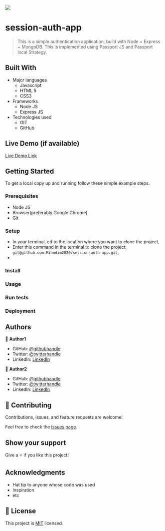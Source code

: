 ![](https://img.shields.io/badge/Microverse-blueviolet)

# session-auth-app

> This is a simple authentication application, build with Node + Express + MongoDB. This is implemented using Passport JS and Passport local Strategy.


## Built With

- Major languages
  - Javascript
  - HTML 5
  - CSS3
- Frameworks
  - Node JS 
  - Express JS
- Technologies used
  - GIT
  - GitHub

## Live Demo (if available)

[Live Demo Link](https://livedemo.com)


## Getting Started

To get a local copy up and running follow these simple example steps.

### Prerequisites
  - Node JS
  - Browser(preferably Google Chrome)
  - Git

### Setup
  - In your terminal, cd to the location where you want to clone the project, 
  - Enter this command in the terminal to clone the project: `git@github.com:Mihndim2020/session-auth-app.git`,
  - 

### Install

### Usage

### Run tests

### Deployment



## Authors

👤 **Author1**

- GitHub: [@githubhandle](https://github.com/githubhandle)
- Twitter: [@twitterhandle](https://twitter.com/twitterhandle)
- LinkedIn: [LinkedIn](https://linkedin.com/in/linkedinhandle)

👤 **Author2**

- GitHub: [@githubhandle](https://github.com/githubhandle)
- Twitter: [@twitterhandle](https://twitter.com/twitterhandle)
- LinkedIn: [LinkedIn](https://linkedin.com/in/linkedinhandle)

## 🤝 Contributing

Contributions, issues, and feature requests are welcome!

Feel free to check the [issues page](../../issues/).

## Show your support

Give a ⭐️ if you like this project!

## Acknowledgments

- Hat tip to anyone whose code was used
- Inspiration
- etc

## 📝 License

This project is [MIT](./MIT.md) licensed.

